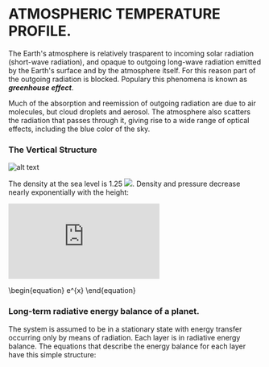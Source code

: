 # ATMOSPHERIC TEMPERATURE PROFILE.

The Earth's atmosphere is relatively trasparent to incoming solar radiation (short-wave radiation), and opaque to outgoing long-wave radiation 
emitted by the Earth's surface and by the atmosphere itself. For this reason part of the outgoing radiation is blocked. Populary this phenomena 
is known as ***greenhouse effect***.

Much of the absorption and reemission of outgoing radiation are due to air molecules, but cloud droplets and aerosol. The atmosphere also scatters
the radiation that passes through it, giving rise to a wide range of optical effects, including the blue color of the sky.

### The Vertical Structure
![alt text](https://github.com/Michele231/Esame_Software/blob/master/Figure/Atm_TEmperature_Profile.png "Atmosphere mean temperature profile")

The density at the sea level is  1.25 ![](http://www.sciweavers.org/upload/Tex2Img_1593036352/render.png). 
Density and pressure decrease nearly exponentially with the height:

![Pressure profile](https://latex.codecogs.com/gif.latex?p%20%3D%20p_%7B0%7De%5E%7B-z/H%7D)

<div class="math">
\begin{equation}
e^{x}
\end{equation}
</div>

### Long-term radiative energy balance of a planet.

The system is assumed to be in a stationary state with energy transfer occurring only by means of radiation. 
Each layer is in radiative energy balance. The equations that describe the energy balance for each layer have this simple structure:

